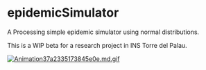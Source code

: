 # epidemicSimulator
A Processing simple epidemic simulator using normal distributions.

This is a WIP beta for a research project in INS Torre del Palau.

[![Animation37a2335173845e0e.md.gif](https://s3.gifyu.com/images/Animation37a2335173845e0e.gif)](https://s3.gifyu.com/images/Animation37a2335173845e0e.gif)
